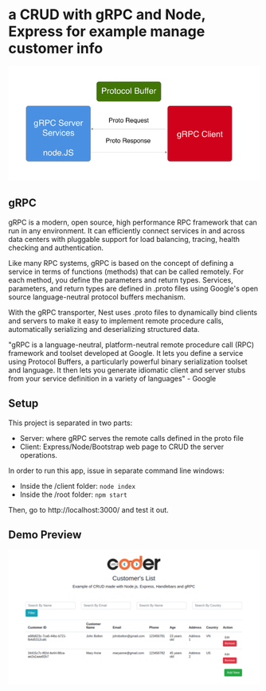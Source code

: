 # a CRUD with gRPC and Node, Express for example manage customer info

![ gRPC](doc/grpc.png)

## gRPC
gRPC is a modern, open source, high performance RPC framework that can run in any environment. It can efficiently connect services in and across data centers with pluggable support for load balancing, tracing, health checking and authentication.

Like many RPC systems, gRPC is based on the concept of defining a service in terms of functions (methods) that can be called remotely. For each method, you define the parameters and return types. Services, parameters, and return types are defined in .proto files using Google's open source language-neutral protocol buffers mechanism.

With the gRPC transporter, Nest uses .proto files to dynamically bind clients and servers to make it easy to implement remote procedure calls, automatically serializing and deserializing structured data.

"gRPC is a language-neutral, platform-neutral remote procedure call (RPC) framework and toolset developed at Google. It lets you define a service using Protocol Buffers, a particularly powerful binary serialization toolset and language. It then lets you generate idiomatic client and server stubs from your service definition in a variety of languages" - Google

## Setup

This project is separated in two parts:
- Server: where gRPC serves the remote calls defined in the proto file
- Client: Express/Node/Bootstrap web page to CRUD the server operations.

In order to run this app, issue in separate command line windows:
- Inside the /client folder: `node index`
- Inside the /root folder: `npm start`

Then, go to http://localhost:3000/ and test it out.

## Demo Preview

![ gRPC](doc/demo_preview.png)